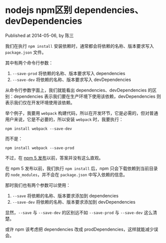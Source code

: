 # nodejs npm区别 dependencies、devDependencies

Published at 2014-05-06, by 陈三

我们在执行 `npm install` 安装依赖时，通常都会将依赖的名称、版本要求写入 `package.json` 文件。

其中有两个命令行参数：

1. `--save-prod` 将依赖的名称、版本要求写入 dependencies
2. `--save-dev` 将依赖的名称、版本要求写入 devDependencies

从命令行参数字面上，我们就能看出 dependencies、devDependencies 的区别：dependencies 表示我们要在生产环境下使用该依赖，devDependencies 则表示我们仅在开发环境使用该依赖。

举个例子，我要用 `webpack` 构建代码，所以在开发环节，它是必需的，但对普通用户来说，它是不必要的，所以安装 `webpack` 时，我要执行：

```
npm install webpack --save-dev
```

而不是：

```
npm install webpack --save-prod
```

不过，在 [npm 5 发布](http://blog.npmjs.org/post/161081169345/v500)以前，答案并没有这么直观。

在 npm 5 发布以前，我们执行 `npm install` 后，npm 只会下载依赖到当前目录的 `node_modules`，并不会在 `package.json` 中写入依赖的信息。

那时我们也有两个参数可以使用：

1. `--save` 将依赖的名称、版本要求添加到 dependencies
2. `--save-dev` 将依赖的名称、版本要求添加到 devDependencies

显然，`--save` 与 `--save-dev` 的区别远不如 `--save-prod` 与 `--save-dev` 这么清楚。

或许 npm 该考虑把 dependencies 改成 prodDependencies，这样就能减少误会。
